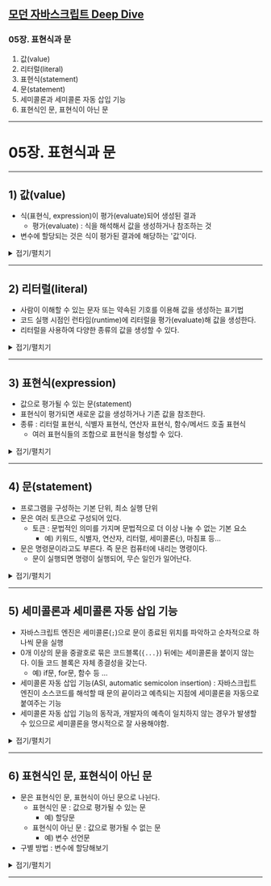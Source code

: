 ## <a href = "README.md" target="_blank">모던 자바스크립트 Deep Dive</a>

### 05장. 표현식과 문

1) 값(value)
2) 리터럴(literal)
3) 표현식(statement)
4) 문(statement)
5) 세미콜론과 세미콜론 자동 삽입 기능
6) 표현식인 문, 표현식이 아닌 문

---

# 05장. 표현식과 문

---

## 1) 값(value)

- 식(표현식, expression)이 평가(evaluate)되어 생성된 결과
    - 평가(evaluate) : 식을 해석해서 값을 생성하거나 참조하는 것
- 변수에 할당되는 것은 식이 평가된 결과에 해당하는 '값'이다.

<details>
<summary>접기/펼치기</summary>
<div markdown="1">

### 1.1 값(value)

```javascript
10 + 20; // 평가되어 숫자 30 생성
```

- 식(표현식, expression)이 평가(evaluate)되어 생성된 결과

### 1.2 평가(evaluate)

- 식을 해석해서 값을 생성하거나 참조하는 것
    - 예) 참조 : 변수 참조식

### 1.3 변수에 할당되는 것은 값이다

```javascript
var sum = 10 + 20;
```

- 식이 평가된 결과에 해당하는 '값'이 변수에 할당된다.

</div>
</details>

---

## 2) 리터럴(literal)

- 사람이 이해할 수 있는 문자 또는 약속된 기호를 이용해 값을 생성하는 표기법
- 코드 실행 시점인 런타임(runtime)에 리터럴을 평가(evaluate)해 값을 생성한다.
- 리터럴을 사용하여 다양한 종류의 값을 생성할 수 있다.

<details>
<summary>접기/펼치기</summary>
<div markdown="1">

### 2.1 리터럴(literal)

```javascript
var score = 100;
```

- 사람이 이해할 수 있는 문자 또는 약속된 기호를 이용해 값을 생성하는 표기법

### 2.2 리터럴의 평가 -> 값

![img.png](img/literal_evaluate.png)

- 코드 실행 시점인 런타임(runtime)에 리터럴을 평가(evaluate)해 값을 생성한다.

### 2.3 리터럴의 종류

![literal](img/literal.png)

- 리터럴을 사용하여 다양한 종류의 값을 생성할 수 있다.
    - 예) 100(정수 리터럴), 부동소수 리터럴(10.5), 문자열 리터럴('hello'), 불리언 리터럴(true, false), null 리터럴(null), undefined 리터럴(undefined),
      ...

</div>
</details>

---

## 3) 표현식(expression)

- 값으로 평가될 수 있는 문(statement)
- 표현식이 평가되면 새로운 값을 생성하거나 기존 값을 참조한다.
- 종류 : 리터럴 표현식, 식별자 표현식, 연산자 표현식, 함수/메서드 호출 표현식
  - 여러 표현식들의 조합으로 표현식을 형성할 수 있다.

<details>
<summary>접기/펼치기</summary>
<div markdown="1">

### 3.1 표현식

- 값으로 평가될 수 있는 문(statement)
- 표현식이 평가되면 새로운 값을 생성하거나 기존 값을 참조한다.

### 3.2 표현식의 종류
1. 리터럴 표현식
   ```javascript
   var score = 100;
   10;
   'hello';
   ```
    - 리터럴은 자바스크립트 엔진에 의해 평가되어 값을 생성하므로 표현식의 일종이다.

2. 식별자 표현식
   ```javascript
   sum;
   person.name;
   arr[1];
   ```
    - 식별자를 참조하면 변수 값(변수에 저장된 값)으로 평가된다.
    - 식별자 참조는 값을 생성하지 않지만 값으로 평가되므로 '표현식'이다.

3. 연산자 표현식
   ```javascript
   var score = 50 + 50; // 산술 연산자
   10 + 20; // 산술 연산자
   sum = 10; // 할당 연산자
   sum !== 10; // 논리 연산자
   ```
    - 평가되어 연산 결과 값을 생성하므로 표현식이다.
    - cf) 할당문도 할당된 값으로 평가되므로 표현식인 '문'이다. (7장)
4. 함수/메서드 호출 표현식
   ```javascript
   square();
   person.getName();
   ```
    - 함수, 또는 메서드 호출 역시 값으로 평가될 수 있으므로 표현식인 문이다.

### 3.3 여러 표현식들의 조합으로 표현식을 형성할 수 있다.

```javascript
var x = 1 + 2; // 연산, 할당 (표현식)

// 식별자 표현식 x는 3으로 평가된다.
// 연산자 +의 오른쪽에 숫자값이 위치하고 있으므로 왼쪽에는 숫자값으로 평가될 수 있는 식이 위치해야한다
x + 3; 
```

- 표현식은 다른 표현식의 일부가 되어 새로운 값을 만들어낼 수 있다.

</div>
</details>

---

## 4) 문(statement)

- 프로그램을 구성하는 기본 단위, 최소 실행 단위
- 문은 여러 토큰으로 구성되어 있다.
  - 토큰 : 문법적인 의미를 가지며 문법적으로 더 이상 나눌 수 없는 기본 요소
    - 예) 키워드, 식별자, 연산자, 리터럴, 세미콜론(;), 마침표 등...
- 문은 명령문이라고도 부른다. 즉 문은 컴퓨터에 내리는 명령이다.
  - 문이 실행되면 명령이 실행되어, 무슨 일인가 일어난다.

<details>
<summary>접기/펼치기</summary>
<div markdown="1">

### 4.1 문(statement)
![img.png](img/statement_and_token.png)
- 프로그램을 구성하는 기본 단위, 최소 실행 단위
- 여러 개의 토큰으로 구성되어 있다.

### 4.2 토큰
- 문법적인 의미를 가지며 문법적으로 더 이상 나눌 수 없는 기본 요소
- 예) 키워드, 식별자, 연산자, 리터럴, 세미콜론(;), 마침표 등...

### 4.3 문 = 명령
```javascript
// 변수 선언문 : 실행 후 변수가 선언된다.
var x;

// 할당문 : 실행 후 값이 할당된다.
x = 5;

// 함수 선언문 : 선언 후 함수가 선언된다.
function foo() {
}

// 조건문 : 실행 후 지정 조건에 따라 코드 블록이 결정되어 실행된다.
if (x > 1) {
    console.log(x);
}

// 반복문 : 실행 후 특정 코드 블록이 반복적으로 실행된다.
for (var i = 0; i < 2; i++) {
    console.log(i);
}
```

- 문은 명령문이라고도 부른다. 즉 문은 컴퓨터에 내리는 명령이다.
- 문이 실행되면 명령이 실행되어, 무슨 일인가 일어난다.

</div>
</details>

---

## 5) 세미콜론과 세미콜론 자동 삽입 기능
- 자바스크립트 엔진은 세미콜론(`;`)으로 문이 종료된 위치를 파악하고 순차적으로 하나씩 문을 실행
- 0개 이상의 문을 중괄호로 묶은 코드블록(`{...}`) 뒤에는 세미콜론을 붙이지 않는다. 이들 코드 블록은 자체 종결성을 갖는다.
  - 예) if문, for문, 함수 등 ...
- 세미콜론 자동 삽입 기능(ASI, automatic semicolon insertion) : 자바스크립트 엔진이 소스코드를 해석할 때 문의 끝이라고 예측되는 지점에 세미콜론을 자동으로 붙여주는 기능
- 세미콜론 자동 삽입 기능의 동작과, 개발자의 예측이 일치하지 않는 경우가 발생할 수 있으므로 세미콜론을 명시적으로 잘 사용해야함.

<details>
<summary>접기/펼치기</summary>
<div markdown="1">

### 5.1 세미콜론(semicolon, `;`)
- 문의 종료를 나타내는 토큰
- 자바스크립트 엔진은 세미콜론으로 문이 종료된 위치를 파악하고 순차적으로 하나씩 문을 실행
- 문을 종료할 때는 세미콜론을 붙여야한다.
- 0개 이상의 문을 중괄호로 묶은 코드블록(`{...}`) 뒤에는 세미콜론을 붙이지 않는다. 이들 코드 블록은 자체 종결성을 갖는다.
  - 예) if문, for문, 함수 등 ...

### 5.2 세미콜론 자동 삽입 기능(ASI, automatic semicolon insertion)
- 자바스크립트 엔진이 소스코드를 해석할 때 문의 끝이라고 예측되는 지점에 세미콜론을 자동으로 붙여주는 기능

### 5.3 세미콜론을 명시적으로 붙이는게 낫다.
```javascript
function foo() {

    return
    {};
    // ASI(automatic semicolon insertion)의 동작 결과 => return; {};
    // 개발자의 예측 : return {};

}

console.log(foo()); // undefined();

/**
 ASI의 동작 결과 => var bar = function() {} (function {})();
 개발자의 예측 => var bar = function() {}; (function() {})();
 TypeError : (intermediate value(...) is not a function
 */
var bar = function () {}
(function() {})();
```
![semicolon_discussion](img/semicolon_discussion.png)
- 세미콜론 자동 삽입 기능의 동작과, 개발자의 예측이 일치하지 않는 경우가 발생할 수 있음
- 개발자가 세미콜론 자동 삽입 기능의 동작을 제대로 예측하지 못 해 제대로 활용하지 못 하는 경우가 발생할 수 있음
- ESLint 등의 정적 분석 도구에서도 세미콜론 사용을 기본으로 설정하고 있고, TC39(ECMaScript 기술 위원회)도 세미콜론 사용을 권장

</div>
</details>

---

## 6) 표현식인 문, 표현식이 아닌 문
- 문은 표현식인 문, 표현식이 아닌 문으로 나뉜다.
  - 표현식인 문 : 값으로 평가될 수 있는 문
    - 예) 할당문
  - 표현식이 아닌 문 : 값으로 평가될 수 없는 문
    - 예) 변수 선언문
- 구별 방법 : 변수에 할당해보기

<details>
<summary>접기/펼치기</summary>
<div markdown="1">

### 6.1 문의 종류
```javascript
// 변수 선언문은 값으로 평가될 수 없으므로 표현식이 아니다.
var x;

// 1, 2, 1+2, x = 1+2 는 모두 값으로 평가될 수 있으므로 표현식이다
// x = 1+2 는 표현식이면서 완전한 문(실행단위)이기도 하다.
x = 1+2;
```
- 표현식인 문 : 값으로 평가될 수 있는 문
  - 예) 할당문
- 표현식이 아닌 문 : 값으로 평가될 수 없는 문
  - 예) 변수 선언문

### 6.2 구별 방법 : 변수에 할당해보기 
```javascript
// 표현식이 아닌 문은 값처럼 사용할 수 없다.
var foo = var x; // SyntaxError : Unexpected token var

// 할당문은 그 자체가 표현식이지만 완전한 문이기도 하다.
// 할당문 => 표현식인 문
x = 100;

// x=100은  변수 x 에 할당한 값 100으로 평가된다.
// foo 변수에는 100이 할당된다.
// 표현식인 문은 값처럼 사용할 수 있다.
var foo = x = 100; // x=100은 값처럼 사용할 수 있다. (표현식인 문)
console.log(foo); // 100
```
- 값처럼 사용될 수 있으면 표현식인 문이다.
- 표현식이 아닌 문은 변수에 할당하면 에러가 발생한다.
- 어떤 문이 표현식인 문인지 표현식이 아닌 문인지 판단할 때, 변수에 할당하면 쉽게 구별할 수 있다.

### 6.3 완료 값(completion value)
![img.png](img/completion_value_1.png)  
![img_1.png](img/completion_value_2.png)
- 크롬 개발자 도구에서 표현식이 아닌 문을 실행하면 언제나 undefined를 출력한다. 이를 완료 값이라고 한다.
- 완료값은 평가 결과가 아니며, 다른 값과 같이 변수에 할당할 수 없고, 참조할 수도 없다.
- 표현식인 문을 실행하면 언제나 평가된 값을 반환한다.

</div>
</details>

---
